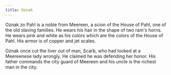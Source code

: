 ```yaml
---
title: Oznak
---
```


Oznak zo Pahl is a noble from Meereen, a scion of the House of Pahl, one of the old slaving families. He wears his hair in the shape of two ram's horns. He wears pink and white as his colors which are the colors of the House of Pahl. His armor is of copper and jet scales.

Oznak once cut the liver out of man, Scarb, who had looked at a Meereenese lady wrongly. He claimed he was defending her honor. His father commands the city guard of Meereen and his uncle is the richest man in the city. 


